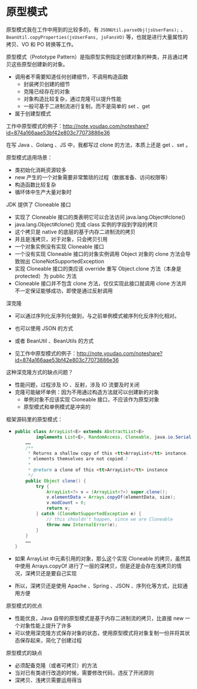 # 原型模式

原型模式我在工作中用到的比较多的，有 `JSONUtil.parseObj(jsUserFans);` 、`BeanUtil.copyProperties(jsUserFans, jsFansVO)` 等，也就是进行大量属性的拷贝、VO 和 PO 转换等工作。

原型模式（Prototype Pattern）是指原型实例指定创建对象的种类，并且通过拷贝这些原型创建新的对象。

- 调用者不需要知道任何创建细节，不调用构造函数
  - 封装拷贝创建的细节
  - 克隆已经存在的对象
  - 对象构造比较复杂，通过克隆可以提升性能
  - 一般可基于二进制流进行复制，而不是简单的 set 、get
- 属于创建型模式

工作中原型模式的例子：http://note.youdao.com/noteshare?id=874a166aae53bf42e803c77073886e36

在写 Java 、Golang 、JS 中，我都写过 clone 的方法，本质上还是 get 、set 。

原型模式适用场景：

- 类初始化消耗资源较多
- new 产生的一个对象需要非常繁琐的过程（数据准备、访问权限等）
- 构造函数比较复杂
- 循环体中生产大量对象时

JDK 提供了 Cloneable 接口

- 实现了 Cloneable 接口的类表明它可以合法访问 java.lang.Object#clone() 
- java.lang.Object#clone() 完成 class 实例的字段到字段的拷贝
- 这个拷贝是 native 的底层的基于内存二进制流的拷贝
- 并且是浅拷贝，对于对象，只会拷贝引用
- 一个对象实例没有实现 Cloneable 接口
- 一个没有实现 Cloneable 接口的对象实例调用 Object 对象的 clone 方法会导致抛出 CloneNotSupportedException
- 实现 Cloneable 接口的类应该 override 重写 Object.clone 方法（本身是 protected）为 public 方法
- Cloneable 接口并不包含 clone 方法，仅仅实现此接口就调用 clone 方法并不一定保证能够成功，即使是通过反射调用

深克隆

- 可以通过序列化反序列化做到，与之前单例模式被序列化反序列化相对。

- 也可以使用 JSON 的方式
- 或者 BeanUtil 、BeanUtils 的方式
- 见工作中原型模式的例子：http://note.youdao.com/noteshare?id=874a166aae53bf42e803c77073886e36

这种深克隆方式的缺点问题？

- 性能问题，过程涉及 IO 、反射，涉及 IO 流要及时关闭
- 克隆可能破坏单例：因为不用通过构造方法就可以创建新的对象
  - 单例对象不应该实现 Cloneable 接口，不应该作为原型对象
  - 原型模式和单例模式是冲突的

框架源码里的原型模式：

- ```java
  public class ArrayList<E> extends AbstractList<E>
          implements List<E>, RandomAccess, Cloneable, java.io.Serializable {
      ……
      /**
       * Returns a shallow copy of this <tt>ArrayList</tt> instance.  (The
       * elements themselves are not copied.)
       *
       * @return a clone of this <tt>ArrayList</tt> instance
       */
      public Object clone() {
          try {
              ArrayList<?> v = (ArrayList<?>) super.clone();
              v.elementData = Arrays.copyOf(elementData, size);
              v.modCount = 0;
              return v;
          } catch (CloneNotSupportedException e) {
              // this shouldn't happen, since we are Cloneable
              throw new InternalError(e);
          }
      }
      ……
  }
  ```

- 如果 ArrayList 中元素引用的对象，那么这个实现 Cloneable 的拷贝，虽然其中使用 Arrays.copyOf 进行了一层的深拷贝，但是还是会存在浅拷贝的情况，深拷贝还是要自己实现

- 所以，深拷贝还是使用 Apache 、Spring 、JSON 、序列化等方式，比较通用方便

原型模式的优点

- 性能优良，Java 自带的原型模式是基于内存二进制流的拷贝，比直接 new 一个对象性能上提升了许多
- 可以使用深克隆方式保存对象的状态，使用原型模式将对象复制一份并将其状态保存起来，简化了创建过程

原型模式的缺点

- 必须配备克隆（或者可拷贝）的方法
- 当对已有类进行改造的时候，需要修改代码，违反了开闭原则
- 深拷贝、浅拷贝需要运用得当